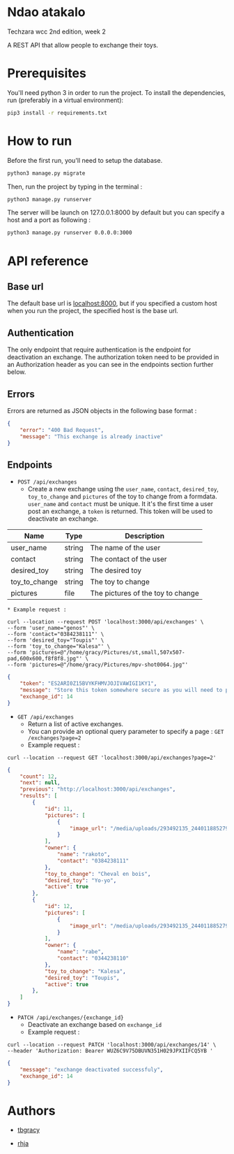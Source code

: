 # Ndao atakalo
Techzara wcc 2nd edition, week 2

A REST API that allow people to exchange their toys.

# Prerequisites
You'll need python 3 in order to run the project.
To install the dependencies, run (preferably in a virtual environment):
```sh
pip3 install -r requirements.txt
```

# How to run
Before the first run, you'll need to setup the database.
```sh
python3 manage.py migrate
```
Then, run the project by typing in the terminal :
``` sh
python3 manage.py runserver
```
The server will be launch on 127.0.0.1:8000 by default but you can specify
a host and a port as following :
```sh
python3 manage.py runserver 0.0.0.0:3000
```

# API reference
## Base url
The default base url is [localhost:8000](http://localhost:8000), but if you specified a custom host when
you run the project, the specified host is the base url.

## Authentication
The only endpoint that require authentication is the endpoint for deactivation an exchange.
The authorization token need to be provided in an Authorization header as you can see in the
endpoints section further below.

## Errors
Errors are returned as JSON objects in the following base format : 
```json
{
    "error": "400 Bad Request",
    "message": "This exchange is already inactive"
}
```

## Endpoints
* `POST /api/exchanges`
    * Create a new exchange using the `user_name`, `contact`, `desired_toy`, `toy_to_change` and `pictures` of the toy to change from a formdata. `user_name` and `contact` must be unique. It it's the first time a user post an exchange, a `token` is returned. This token will be used to deactivate an exchange.

| Name | Type | Description |
| --- | --- | --- |
| user_name | string | The name of the user |
| contact | string | The contact of the user |
| desired_toy | string | The desired toy |
| toy_to_change | string | The toy to change |
| pictures | file | The pictures of the toy to change |

    * Example request :

```curl
curl --location --request POST 'localhost:3000/api/exchanges' \ 
--form 'user_name="genos"' \
--form 'contact="0384238111"' \
--form 'desired_toy="Toupis"' \
--form 'toy_to_change="Kalesa"' \
--form 'pictures=@"/home/gracy/Pictures/st,small,507x507-pad,600x600,f8f8f8.jpg"' \
--form 'pictures=@"/home/gracy/Pictures/mpv-shot0064.jpg"'
```

```json
{
    "token": "ES2ARI0Z15BVYKFHMVJOJIVAWIGI1KY1",
    "message": "Store this token somewhere secure as you will need to provide it in an Authorization header in order to deactivate an exchange.",
    "exchange_id": 14
}
```
* `GET /api/exchanges`
    * Return a list of active exchanges.
    * You can provide an optional query parameter to specify a page : `GET /exchanges?page=2`
    * Example request : 
```
curl --location --request GET 'localhost:3000/api/exchanges?page=2'
```
```json
{
    "count": 12,
    "next": null,
    "previous": "http://localhost:3000/api/exchanges",
    "results": [
        {
            "id": 11,
            "pictures": [
                {
                    "image_url": "/media/uploads/293492135_2440118852797767_8639598829188177040_n_w4VFO5A.jpg"
                }
            ],
            "owner": {
                "name": "rakoto",
                "contact": "0384238111"
            },
            "toy_to_change": "Cheval en bois",
            "desired_toy": "Yo-yo",
            "active": true
        },
        {
            "id": 12,
            "pictures": [
                {
                    "image_url": "/media/uploads/293492135_2440118852797767_8639598829188177040_n_axV3y7k.jpg"
                }
            ],
            "owner": {
                "name": "rabe",
                "contact": "0344238110"
            },
            "toy_to_change": "Kalesa",
            "desired_toy": "Toupis",
            "active": true
        },
    ]
}
```
* `PATCH /api/exchanges/{exchange_id}`
    * Deactivate an exchange based on `exchange_id`
    * Example request :
```curl
curl --location --request PATCH 'localhost:3000/api/exchanges/14' \
--header 'Authorization: Bearer WUZ6C9V75DBUVN351H029JPXIIFCQ5YB '
```
```json
{
    "message": "exchange deactivated successfuly",
    "exchange_id": 14
}
```

# Authors

* [tbgracy](https://github.com/tbgracy)

* [rhja](https://github.com/radoheritiana)